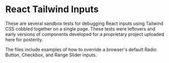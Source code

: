 # React Tailwind Inputs

These are several sandbox tests for debugging React inputs using Tailwind CSS cobbled together on a single page. These tests were leftovers and early versions of components  developed for a proprietary project uploaded here for posterity.

The files include examples of how to override a browser's default Radio Button, Checkbox, and Range Slider inputs.

